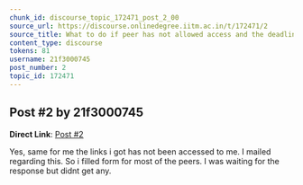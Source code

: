 ```yaml
---
chunk_id: discourse_topic_172471_post_2_00
source_url: https://discourse.onlinedegree.iitm.ac.in/t/172471/2
source_title: What to do if peer has not allowed access and the deadline is over for peer review in Project 2
content_type: discourse
tokens: 81
username: 21f3000745
post_number: 2
topic_id: 172471
---
```


## Post #2 by 21f3000745

**Direct Link**: [Post #2](https://discourse.onlinedegree.iitm.ac.in/t/172471/2)

Yes, same for me the links i got has not been accessed to me. I mailed regarding this. So i filled form for most of the peers. I was waiting for the response but didnt get any.
